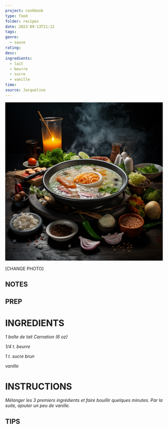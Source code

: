 ```yaml
---
project: cookbook
type: food
folder: recipes
date: 2023-09-13T21:12
tags: 
genre:
  - sauce
rating: 
desc: 
ingredients:
  - lait
  - beurre
  - sucre
  - vanille
time: 
source: Jacqueline
---
```


![IMAGE](_default.png)


[CHANGE PHOTO]


## NOTES




## PREP


# INGREDIENTS

_1 boîte de lait Carnation (6 oz)_

_1/4 t. beurre_

_1 t. sucre brun_

_vanille_

# INSTRUCTIONS

_Mélanger les 3 premiers ingrédients et faire_
_bouillir quelques minutes. Par la suite, ajouter_
_un peu de vanille._


## TIPS



